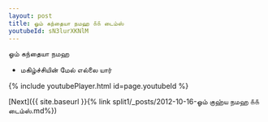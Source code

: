 ```yaml
---
layout: post
title: ஓம் கந்தையா நமஹ ௧௧ டைம்ஸ்
youtubeId: sN3lurXKNlM
---
```

 
 
 ஓம் கந்தையா நமஹ  
 
 -  மகிழ்ச்சியின் மேல் எல்லை யார் 
 
  
 
  
 
 
 
 
 
 


{% include youtubePlayer.html id=page.youtubeId %}
 
[Next]({{ site.baseurl }}{% link  split1/_posts/2012-10-16-ஓம் குஹ்ய நமஹ ௧௧ டைம்ஸ்.md%})
 
